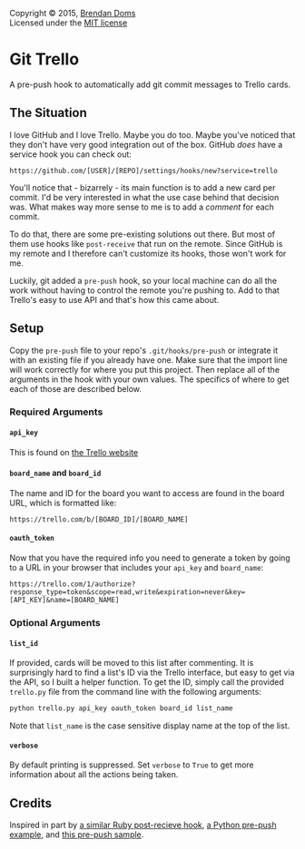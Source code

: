 Copyright &copy; 2015, [Brendan Doms](http://www.bdoms.com/)  
Licensed under the [MIT license](http://www.opensource.org/licenses/MIT)  


# Git Trello

A pre-push hook to automatically add git commit messages to Trello cards.


## The Situation

I love GitHub and I love Trello. Maybe you do too.
Maybe you've noticed that they don't have very good integration out of the box.
GitHub *does* have a service hook you can check out:

`https://github.com/[USER]/[REPO]/settings/hooks/new?service=trello`

You'll notice that - bizarrely - its main function is to add a new card per commit.
I'd be very interested in what the use case behind that decision was.
What makes way more sense to me is to add a *comment* for each commit.

To do that, there are some pre-existing solutions out there.
But most of them use hooks like `post-receive` that run on the remote.
Since GitHub is my remote and I therefore can't customize its hooks, those won't work for me.

Luckily, git added a `pre-push` hook,
so your local machine can do all the work without having to control the remote you're pushing to.
Add to that Trello's easy to use API and that's how this came about.


## Setup

Copy the `pre-push` file to your repo's `.git/hooks/pre-push`
or integrate it with an existing file if you already have one.
Make sure that the import line will work correctly for where you put this project.
Then replace all of the arguments in the hook with your own values.
The specifics of where to get each of those are described below.

### Required Arguments

#### `api_key`

This is found on [the Trello website](https://trello.com/app-key)

#### `board_name` and `board_id`

The name and ID for the board you want to access are found in the board URL, which is formatted like:

```
https://trello.com/b/[BOARD_ID]/[BOARD_NAME]
```

#### `oauth_token`

Now that you have the required info you need to generate a token
by going to a URL in your browser that includes your `api_key` and `board_name`:

`https://trello.com/1/authorize?response_type=token&scope=read,write&expiration=never&key=[API_KEY]&name=[BOARD_NAME]`

### Optional Arguments

#### `list_id`

If provided, cards will be moved to this list after commenting.
It is surprisingly hard to find a list's ID via the Trello interface,
but easy to get via the API, so I built a helper function.
To get the ID, simply call the provided `trello.py` file from the command line with the following arguments:

```bash
python trello.py api_key oauth_token board_id list_name
```

Note that `list_name` is the case sensitive display name at the top of the list.

#### `verbose`

By default printing is suppressed.
Set `verbose` to `True` to get more information about all the actions being taken.

## Credits

Inspired in part by [a similar Ruby post-recieve hook](https://github.com/zmilojko/git-trello),
[a Python pre-push example](http://axialcorps.com/2014/06/03/preventing-errant-git-pushes-with-a-pre-push-hook/),
and [this pre-push sample](https://github.com/raven/git-prepush-recipes/blob/master/pre-push.sample).
